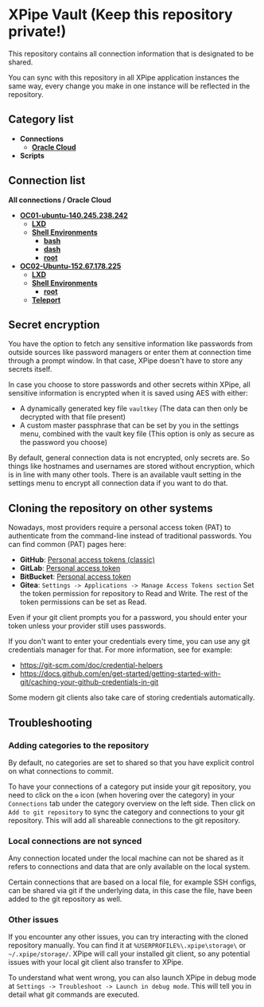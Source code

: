 # XPipe Vault (Keep this repository private!)

This repository contains all connection information that is designated to be shared.

You can sync with this repository in all XPipe application instances the same way, every change you make in one instance will be reflected in the repository. 

## Category list

- **Connections**
  - [**Oracle Cloud**](categories/390817b1-f071-4d08-a6cf-0b4cc249733e)
- **Scripts**

## Connection list

**All connections / Oracle Cloud**

- [**OC01-ubuntu-140.245.238.242**](stores/0c8bb798-d441-47f4-b72e-44549cd8ac08)
  - [**LXD**](stores/fc96b338-bf28-458d-ba74-1c6dedc82793)
  - [**Shell Environments**](stores/41f256e8-865e-3a3a-9f51-d6e0f5a7784a)
    - [**bash**](stores/9ee33878-79a0-4cda-84f7-833d0c1e392a)
    - [**dash**](stores/7edac009-1d1d-42e7-aa76-4f2618c0f8d5)
    - [**root**](stores/acb2d51e-9249-4184-a7ac-6ab73a26aef4)
- [**OC02-Ubuntu-152.67.178.225**](stores/99cb56f2-3e67-4737-8394-fcc536e1d29a)
  - [**LXD**](stores/2bab33d0-6451-45c9-a251-a53be0b6c301)
  - [**Shell Environments**](stores/63289696-122b-3c47-a8c9-0989843f1293)
    - [**root**](stores/ff12dd35-3f3c-4a5e-aeb3-86e986b2ffe8)
  - [**Teleport**](stores/dd684490-487b-4359-b77c-385418f10873)


## Secret encryption

You have the option to fetch any sensitive information like passwords from outside sources like password managers or enter them at connection time through a prompt window. In that case, XPipe doesn't have to store any secrets itself.

In case you choose to store passwords and other secrets within XPipe, all sensitive information is encrypted when it is saved using AES with either:

- A dynamically generated key file `vaultkey` (The data can then only be decrypted with that file present)
- A custom master passphrase that can be set by you in the settings menu, combined with the vault key file (This option is only as secure as the password you choose)

By default, general connection data is not encrypted, only secrets are.
So things like hostnames and usernames are stored without encryption, which is in line with many other tools.
There is an available vault setting in the settings menu to encrypt all connection data if you want to do that.

## Cloning the repository on other systems

Nowadays, most providers require a personal access token (PAT) to authenticate from the command-line instead of traditional passwords.
You can find common (PAT) pages here:
- **GitHub**: [Personal access tokens (classic)](https://github.com/settings/tokens)
- **GitLab**: [Personal access token](https://docs.gitlab.com/ee/user/profile/personal_access_tokens.html)
- **BitBucket**: [Personal access token](https://support.atlassian.com/bitbucket-cloud/docs/access-tokens/)
- **Gitea**: `Settings -> Applications -> Manage Access Tokens section`
Set the token permission for repository to Read and Write. The rest of the token permissions can be set as Read.

Even if your git client prompts you for a password, you should enter your token unless your provider still uses passwords.

If you don't want to enter your credentials every time, you can use any git credentials manager for that.
For more information, see for example:
- https://git-scm.com/doc/credential-helpers
- https://docs.github.com/en/get-started/getting-started-with-git/caching-your-github-credentials-in-git

Some modern git clients also take care of storing credentials automatically.

## Troubleshooting

### Adding categories to the repository

By default, no categories are set to shared so that you have explicit control on what connections to commit.

To have your connections of a category put inside your git repository,
you need to click on the `⚙️` icon (when hovering over the category)
in your `Connections` tab under the category overview on the left side.
Then click on `Add to git repository` to sync the category and connections to your git repository.
This will add all shareable connections to the git repository.

### Local connections are not synced

Any connection located under the local machine can not be shared as it refers to connections and data that are only available on the local system.

Certain connections that are based on a local file, for example SSH configs, can be shared via git if the underlying data, in this case the file, have been added to the git repository as well.

### Other issues

If you encounter any other issues, you can try interacting with the cloned repository manually.
You can find it at `%USERPROFILE%\.xpipe\storage\` or `~/.xpipe/storage/`.
XPipe will call your installed git client, so any potential issues with your local git client also transfer to XPipe.

To understand what went wrong, you can also launch XPipe in debug mode at `Settings -> Troubleshoot -> Launch in debug mode`.
This will tell you in detail what git commands are executed.
